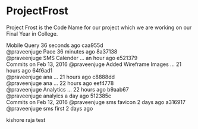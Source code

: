 ﻿# ProjectFrost
Project Frost is the Code Name for our project which we are working on our Final Year in College.

Mobile Query
  36 seconds ago
caa955d  
@praveenjuge
Pace
  36 minutes ago
8a37138  
@praveenjuge
SMS Calender …
  an hour ago
e521379  
Commits on Feb 13, 2016
@praveenjuge
Added Wireframe Images …
  21 hours ago
64f6ad1  
@praveenjuge
ana …
  21 hours ago
c8888dd  
@praveenjuge
ana …
  22 hours ago
eef4778  
@praveenjuge
Analytics …
  22 hours ago
b9aab67  
@praveenjuge
analyics
  a day ago
512385c  
Commits on Feb 12, 2016
@praveenjuge
sms favicon
  2 days ago
a316917  
@praveenjuge
sms first
  2 days ago

kishore raja test
